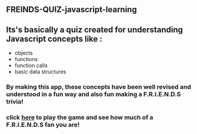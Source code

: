 ## FREINDS-QUIZ-javascript-learning

## Its's basically a quiz created for understanding Javascript concepts like  : 

- objects 
- functions 
- function calls 
- basic data structures


### By making this app, these concepts have been well revised and understood in a fun way and also fun making a F.R.I.E.N.D.S trivia!

### click [here](https://repl.it/@Keshav04/FREINDS-QUIZ?embed=1&output=1) to play the game and see how much of a F.R.I.E.N.D.S fan you are!
